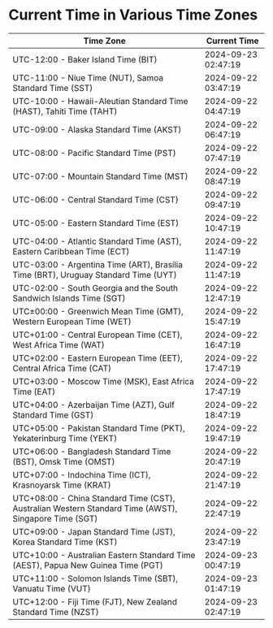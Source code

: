 # Current Time in Various Time Zones

| Time Zone | Current Time |
|-----------|--------------|
| UTC-12:00 - Baker Island Time (BIT) | 2024-09-23 02:47:19 |
| UTC-11:00 - Niue Time (NUT), Samoa Standard Time (SST) | 2024-09-22 03:47:19 |
| UTC-10:00 - Hawaii-Aleutian Standard Time (HAST), Tahiti Time (TAHT) | 2024-09-22 04:47:19 |
| UTC-09:00 - Alaska Standard Time (AKST) | 2024-09-22 06:47:19 |
| UTC-08:00 - Pacific Standard Time (PST) | 2024-09-22 07:47:19 |
| UTC-07:00 - Mountain Standard Time (MST) | 2024-09-22 08:47:19 |
| UTC-06:00 - Central Standard Time (CST) | 2024-09-22 09:47:19 |
| UTC-05:00 - Eastern Standard Time (EST) | 2024-09-22 10:47:19 |
| UTC-04:00 - Atlantic Standard Time (AST), Eastern Caribbean Time (ECT) | 2024-09-22 11:47:19 |
| UTC-03:00 - Argentina Time (ART), Brasília Time (BRT), Uruguay Standard Time (UYT) | 2024-09-22 11:47:19 |
| UTC-02:00 - South Georgia and the South Sandwich Islands Time (SGT) | 2024-09-22 12:47:19 |
| UTC±00:00 - Greenwich Mean Time (GMT), Western European Time (WET) | 2024-09-22 15:47:19 |
| UTC+01:00 - Central European Time (CET), West Africa Time (WAT) | 2024-09-22 16:47:19 |
| UTC+02:00 - Eastern European Time (EET), Central Africa Time (CAT) | 2024-09-22 17:47:19 |
| UTC+03:00 - Moscow Time (MSK), East Africa Time (EAT) | 2024-09-22 17:47:19 |
| UTC+04:00 - Azerbaijan Time (AZT), Gulf Standard Time (GST) | 2024-09-22 18:47:19 |
| UTC+05:00 - Pakistan Standard Time (PKT), Yekaterinburg Time (YEKT) | 2024-09-22 19:47:19 |
| UTC+06:00 - Bangladesh Standard Time (BST), Omsk Time (OMST) | 2024-09-22 20:47:19 |
| UTC+07:00 - Indochina Time (ICT), Krasnoyarsk Time (KRAT) | 2024-09-22 21:47:19 |
| UTC+08:00 - China Standard Time (CST), Australian Western Standard Time (AWST), Singapore Time (SGT) | 2024-09-22 22:47:19 |
| UTC+09:00 - Japan Standard Time (JST), Korea Standard Time (KST) | 2024-09-22 23:47:19 |
| UTC+10:00 - Australian Eastern Standard Time (AEST), Papua New Guinea Time (PGT) | 2024-09-23 00:47:19 |
| UTC+11:00 - Solomon Islands Time (SBT), Vanuatu Time (VUT) | 2024-09-23 01:47:19 |
| UTC+12:00 - Fiji Time (FJT), New Zealand Standard Time (NZST) | 2024-09-23 02:47:19 |
